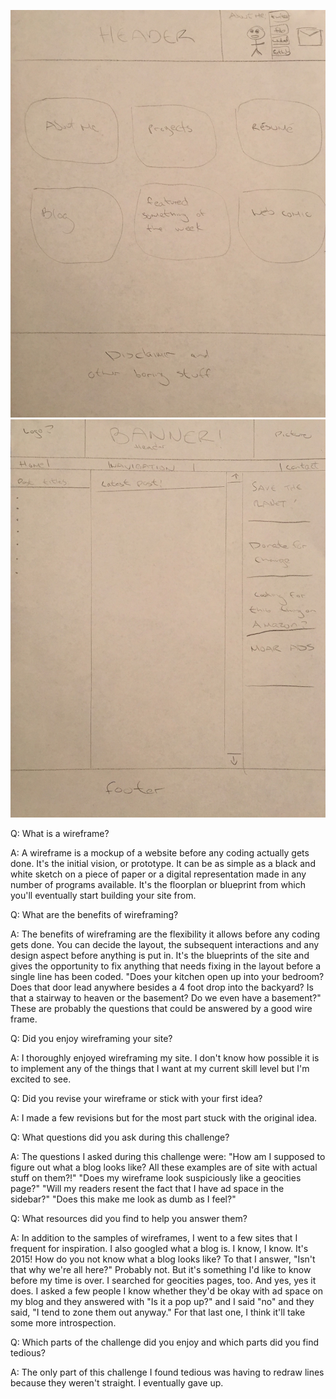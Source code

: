 ![This is the index wireframe](/week-2/imgs/index-wire-frame.jpg "index")
![This is the blog wireframe](/week-2/imgs/blog-wire-frame.jpg "blog")


Q: What is a wireframe?

A: A wireframe is a mockup of a website before any coding actually gets done. It's the initial vision, or prototype. It can be as simple as a black and white sketch on a piece of paper or a digital representation made in any number of programs available. It's the floorplan or blueprint from which you'll eventually start building your site from.


Q: What are the benefits of wireframing?

A: The benefits of wireframing are the flexibility it allows before any coding gets done. You can decide the layout, the subsequent interactions and any design aspect before anything is put in. It's the blueprints of the site and gives the opportunity to fix anything that needs fixing in the layout before a single line has been coded.
"Does your kitchen open up into your bedroom? Does that door lead anywhere besides a 4 foot drop into the backyard? Is that a stairway to heaven or the basement? Do we even have a basement?" These are probably the questions that could be answered by a good wire frame. 


Q: Did you enjoy wireframing your site?

A: I thoroughly enjoyed wireframing my site. I don't know how possible it is to implement any of the things that I want at my current skill level but I'm excited to see.


Q: Did you revise your wireframe or stick with your first idea?

A: I made a few revisions but for the most part stuck with the original idea.


Q: What questions did you ask during this challenge? 

A: The questions I asked during this challenge were: 
"How am I supposed to figure out what a blog looks like? All these examples are of site with actual stuff on them?!"
"Does my wireframe look suspiciously like a geocities page?"
"Will my readers resent the fact that I have ad space in the sidebar?"
"Does this make me look as dumb as I feel?"


Q: What resources did you find to help you answer them?

A: In addition to the samples of wireframes, I went to a few sites that I frequent for inspiration. I also googled what a blog is. I know, I know. It's 2015! How do you not know what a blog looks like? To that I answer, "Isn't that why we're all here?" Probably not. But it's something I'd like to know before my time is over. I searched for geocities pages, too. And yes, yes it does. I asked a few people I know whether they'd be okay with ad space on my blog and they answered with "Is it a pop up?" and I said "no" and they said, "I tend to zone them out anyway." For that last one, I think it'll take some more introspection.


Q: Which parts of the challenge did you enjoy and which parts did you find tedious?

A: The only part of this challenge I found tedious was having to redraw lines because they weren't straight. I eventually gave up. 